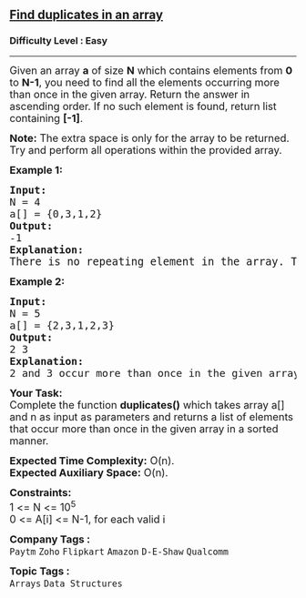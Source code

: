 <h2><a href="https://practice.geeksforgeeks.org/problems/find-duplicates-in-an-array/1?page=1&difficulty[]=0&category[]=Arrays&sortBy=submissions">Find duplicates in an array</a></h2><h3>Difficulty Level : Easy</h3><hr><div class="problems_problem_content__Xm_eO"><p><span style="font-size: 18px;">Given an array <strong>a</strong> of size <strong>N</strong> which contains elements from <strong>0</strong> to <strong>N-1</strong>, you need to find all the elements occurring more than once in the given array. Return the answer in ascending order.&nbsp;</span><span style="font-size: 18px;">If no such element is found, return list containing <strong>[-1]</strong>.&nbsp;</span></p>
<p><span style="font-size: 18px;"><strong>Note:</strong> The extra space is only for the array to be returned. Try and perform all operations within the provided array.&nbsp;</span></p>
<p><span style="font-size: 18px;"><strong>Example 1:</strong></span></p>
<pre><span style="font-size: 18px;"><strong>Input:
</strong>N = 4
a[] = {0,3,1,2}
<strong>Output: <br></strong>-1<strong>
Explanation: <br></strong></span><span style="font-size: 14pt;">There is no repeating element in the array. </span><span style="box-sizing: inherit; font-size: 14pt;">Therefore output is -1.</span></pre>
<p><span style="font-size: 18px;"><strong>Example 2:</strong></span></p>
<pre><span style="font-size: 18px;"><strong>Input:
</strong>N = 5
a[] = {2,3,1,2,3}
<strong>Output: <br></strong>2 3&nbsp;<strong>
Explanation: <br></strong>2 and 3 occur more than once in the given array.</span></pre>
<p><span style="font-size: 18px;"><strong>Your Task:</strong><br>Complete the function <strong>duplicates()</strong> which takes array a[] and n as input as parameters and returns a list of elements that occur more than once in the given array in a sorted manner.&nbsp;</span></p>
<p><span style="font-size: 18px;"><strong>Expected Time Complexity:</strong> O(n).<br><strong>Expected Auxiliary Space:</strong> O(n).</span></p>
<p><span style="font-size: 18px;"><strong>Constraints:</strong><br>1 &lt;= N &lt;= 10<sup>5</sup><br>0 &lt;= A[i] &lt;= N-1, for each valid i</span></p></div><p><span style=font-size:18px><strong>Company Tags : </strong><br><code>Paytm</code>&nbsp;<code>Zoho</code>&nbsp;<code>Flipkart</code>&nbsp;<code>Amazon</code>&nbsp;<code>D-E-Shaw</code>&nbsp;<code>Qualcomm</code>&nbsp;<br><p><span style=font-size:18px><strong>Topic Tags : </strong><br><code>Arrays</code>&nbsp;<code>Data Structures</code>&nbsp;